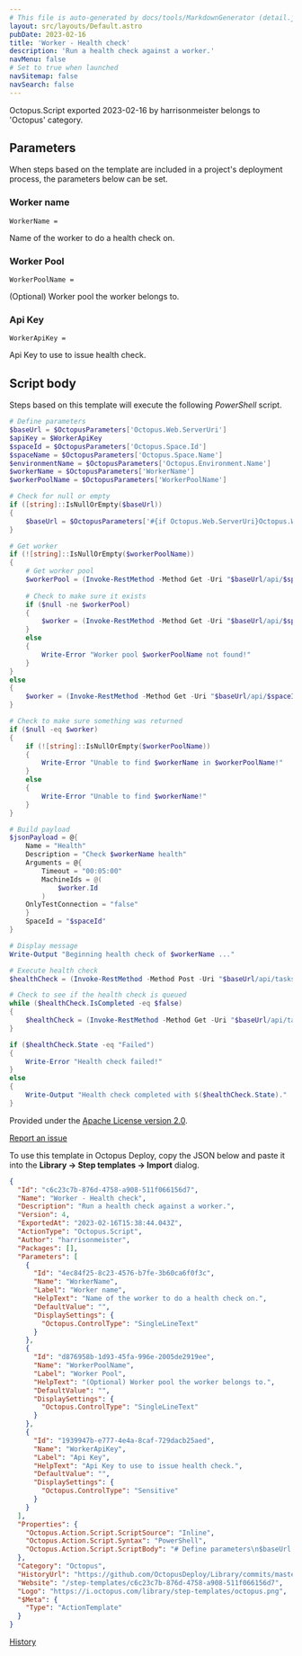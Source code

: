```yaml
---
# This file is auto-generated by docs/tools/MarkdownGenerator (detail.js)
layout: src/layouts/Default.astro
pubDate: 2023-02-16
title: 'Worker - Health check'
description: 'Run a health check against a worker.'
navMenu: false
# Set to true when launched
navSitemap: false
navSearch: false
---
```


Octopus.Script exported 2023-02-16 by harrisonmeister belongs to 'Octopus' category.

## Parameters

When steps based on the template are included in a project's deployment process, the parameters below can be set.


<div class="param">

### Worker name

`WorkerName = `

Name of the worker to do a health check on.

</div>
        
<div class="param">

### Worker Pool

`WorkerPoolName = `

(Optional) Worker pool the worker belongs to.

</div>
        
<div class="param">

### Api Key

`WorkerApiKey = `

Api Key to use to issue health check.

</div>
        

## Script body

Steps based on this template will execute the following *PowerShell* script.

```powershell
# Define parameters
$baseUrl = $OctopusParameters['Octopus.Web.ServerUri'] 
$apiKey = $WorkerApiKey
$spaceId = $OctopusParameters['Octopus.Space.Id']
$spaceName = $OctopusParameters['Octopus.Space.Name']
$environmentName = $OctopusParameters['Octopus.Environment.Name']
$workerName = $OctopusParameters['WorkerName']
$workerPoolName = $OctopusParameters['WorkerPoolName']

# Check for null or empty
if ([string]::IsNullOrEmpty($baseUrl))
{
	$baseUrl = $OctopusParameters['#{if Octopus.Web.ServerUri}Octopus.Web.ServerUri#{else}Octopus.Web.BaseUrl#{/if}']
}

# Get worker
if (![string]::IsNullOrEmpty($workerPoolName))
{
    # Get worker pool
    $workerPool = (Invoke-RestMethod -Method Get -Uri "$baseUrl/api/$spaceId/workerpools/all" -Headers @{"X-Octopus-ApiKey"="$apiKey"}) | Where-Object {$_.Name -eq $workerPoolName}
    
    # Check to make sure it exists
    if ($null -ne $workerPool)
    {
        $worker = (Invoke-RestMethod -Method Get -Uri "$baseUrl/api/$spaceId/workerpools/$($workerPool.Id)/workers" -Headers @{"X-Octopus-ApiKey"="$apiKey"}).Items | Where-Object {$_.Name -eq "$workerName"}
    }
    else
    {
    	Write-Error "Worker pool $workerPoolName not found!"
    }
}
else
{
    $worker = (Invoke-RestMethod -Method Get -Uri "$baseUrl/api/$spaceId/workers/all" -Headers @{"X-Octopus-ApiKey"="$apiKey"}) | Where-Object {$_.Name -eq "$workerName"}
}

# Check to make sure something was returned
if ($null -eq $worker)
{
	if (![string]::IsNullOrEmpty($workerPoolName))
    {
    	Write-Error "Unable to find $workerName in $workerPoolName!"
    }
    else
    {
    	Write-Error "Unable to find $workerName!"
    }
}

# Build payload
$jsonPayload = @{
	Name = "Health"
    Description = "Check $workerName health"
    Arguments = @{
    	Timeout = "00:05:00"
        MachineIds = @(
        	$worker.Id
        )
    OnlyTestConnection = "false"
    }
    SpaceId = "$spaceId"
}

# Display message
Write-Output "Beginning health check of $workerName ..."

# Execute health check
$healthCheck = (Invoke-RestMethod -Method Post -Uri "$baseUrl/api/tasks" -Body ($jsonPayload | ConvertTo-Json -Depth 10) -Headers @{"X-Octopus-ApiKey"="$apiKey"})

# Check to see if the health check is queued
while ($healthCheck.IsCompleted -eq $false)
{
    $healthCheck = (Invoke-RestMethod -Method Get -Uri "$baseUrl/api/tasks/$($healthCheck.Id)" -Headers @{"X-Octopus-ApiKey"="$apiKey"})
}

if ($healthCheck.State -eq "Failed")
{
	Write-Error "Health check failed!"
}
else
{
	Write-Output "Health check completed with $($healthCheck.State)."
}

```

Provided under the [Apache License version 2.0](https://github.com/OctopusDeploy/Library/blob/master/LICENSE.txt).

[Report an issue](https://github.com/OctopusDeploy/Library/issues/new?assignees=&labels=&projects=&template=bug-report.yml&title=Issue%20with%20Worker%20-%20Health%20check&step-template=Worker%20-%20Health%20check)

<div class="get-json">

To use this template in Octopus Deploy, copy the JSON below and paste it into the **Library → Step templates → Import** dialog.

```json
{
  "Id": "c6c23c7b-876d-4758-a908-511f066156d7",
  "Name": "Worker - Health check",
  "Description": "Run a health check against a worker.",
  "Version": 4,
  "ExportedAt": "2023-02-16T15:38:44.043Z",
  "ActionType": "Octopus.Script",
  "Author": "harrisonmeister",
  "Packages": [],
  "Parameters": [
    {
      "Id": "4ec84f25-8c23-4576-b7fe-3b60ca6f0f3c",
      "Name": "WorkerName",
      "Label": "Worker name",
      "HelpText": "Name of the worker to do a health check on.",
      "DefaultValue": "",
      "DisplaySettings": {
        "Octopus.ControlType": "SingleLineText"
      }
    },
    {
      "Id": "d876958b-1d93-45fa-996e-2005de2919ee",
      "Name": "WorkerPoolName",
      "Label": "Worker Pool",
      "HelpText": "(Optional) Worker pool the worker belongs to.",
      "DefaultValue": "",
      "DisplaySettings": {
        "Octopus.ControlType": "SingleLineText"
      }
    },
    {
      "Id": "1939947b-e777-4e4a-8caf-729dacb25aed",
      "Name": "WorkerApiKey",
      "Label": "Api Key",
      "HelpText": "Api Key to use to issue health check.",
      "DefaultValue": "",
      "DisplaySettings": {
        "Octopus.ControlType": "Sensitive"
      }
    }
  ],
  "Properties": {
    "Octopus.Action.Script.ScriptSource": "Inline",
    "Octopus.Action.Script.Syntax": "PowerShell",
    "Octopus.Action.Script.ScriptBody": "# Define parameters\n$baseUrl = $OctopusParameters['Octopus.Web.ServerUri'] \n$apiKey = $WorkerApiKey\n$spaceId = $OctopusParameters['Octopus.Space.Id']\n$spaceName = $OctopusParameters['Octopus.Space.Name']\n$environmentName = $OctopusParameters['Octopus.Environment.Name']\n$workerName = $OctopusParameters['WorkerName']\n$workerPoolName = $OctopusParameters['WorkerPoolName']\n\n# Check for null or empty\nif ([string]::IsNullOrEmpty($baseUrl))\n{\n\t$baseUrl = $OctopusParameters['#{if Octopus.Web.ServerUri}Octopus.Web.ServerUri#{else}Octopus.Web.BaseUrl#{/if}']\n}\n\n# Get worker\nif (![string]::IsNullOrEmpty($workerPoolName))\n{\n    # Get worker pool\n    $workerPool = (Invoke-RestMethod -Method Get -Uri \"$baseUrl/api/$spaceId/workerpools/all\" -Headers @{\"X-Octopus-ApiKey\"=\"$apiKey\"}) | Where-Object {$_.Name -eq $workerPoolName}\n    \n    # Check to make sure it exists\n    if ($null -ne $workerPool)\n    {\n        $worker = (Invoke-RestMethod -Method Get -Uri \"$baseUrl/api/$spaceId/workerpools/$($workerPool.Id)/workers\" -Headers @{\"X-Octopus-ApiKey\"=\"$apiKey\"}).Items | Where-Object {$_.Name -eq \"$workerName\"}\n    }\n    else\n    {\n    \tWrite-Error \"Worker pool $workerPoolName not found!\"\n    }\n}\nelse\n{\n    $worker = (Invoke-RestMethod -Method Get -Uri \"$baseUrl/api/$spaceId/workers/all\" -Headers @{\"X-Octopus-ApiKey\"=\"$apiKey\"}) | Where-Object {$_.Name -eq \"$workerName\"}\n}\n\n# Check to make sure something was returned\nif ($null -eq $worker)\n{\n\tif (![string]::IsNullOrEmpty($workerPoolName))\n    {\n    \tWrite-Error \"Unable to find $workerName in $workerPoolName!\"\n    }\n    else\n    {\n    \tWrite-Error \"Unable to find $workerName!\"\n    }\n}\n\n# Build payload\n$jsonPayload = @{\n\tName = \"Health\"\n    Description = \"Check $workerName health\"\n    Arguments = @{\n    \tTimeout = \"00:05:00\"\n        MachineIds = @(\n        \t$worker.Id\n        )\n    OnlyTestConnection = \"false\"\n    }\n    SpaceId = \"$spaceId\"\n}\n\n# Display message\nWrite-Output \"Beginning health check of $workerName ...\"\n\n# Execute health check\n$healthCheck = (Invoke-RestMethod -Method Post -Uri \"$baseUrl/api/tasks\" -Body ($jsonPayload | ConvertTo-Json -Depth 10) -Headers @{\"X-Octopus-ApiKey\"=\"$apiKey\"})\n\n# Check to see if the health check is queued\nwhile ($healthCheck.IsCompleted -eq $false)\n{\n    $healthCheck = (Invoke-RestMethod -Method Get -Uri \"$baseUrl/api/tasks/$($healthCheck.Id)\" -Headers @{\"X-Octopus-ApiKey\"=\"$apiKey\"})\n}\n\nif ($healthCheck.State -eq \"Failed\")\n{\n\tWrite-Error \"Health check failed!\"\n}\nelse\n{\n\tWrite-Output \"Health check completed with $($healthCheck.State).\"\n}\n"
  },
  "Category": "Octopus",
  "HistoryUrl": "https://github.com/OctopusDeploy/Library/commits/master/step-templates//opt/buildagent/work/75443764cd38076d/step-templates/octopus-worker-healthcheck.json",
  "Website": "/step-templates/c6c23c7b-876d-4758-a908-511f066156d7",
  "Logo": "https://i.octopus.com/library/step-templates/octopus.png",
  "$Meta": {
    "Type": "ActionTemplate"
  }
}
```

[History](https://github.com/OctopusDeploy/Library/commits/master/step-templates/https://github.com/OctopusDeploy/Library/commits/master/step-templates//opt/buildagent/work/75443764cd38076d/step-templates/octopus-worker-healthcheck.json)

</div>
